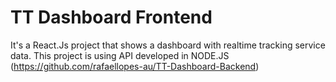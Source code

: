 # TT Dashboard Frontend

It's a React.Js project that shows a dashboard with realtime tracking service data.
This project is using API developed in NODE.JS (https://github.com/rafaellopes-au/TT-Dashboard-Backend)
